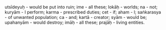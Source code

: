 utsīdeyuḥ - would be put into ruin; ime - all these; lokāḥ - worlds; na - not; kuryām - I perform; karma - prescribed duties; cet - if; aham - I; saṅkarasya - of unwanted population; ca - and; kartā - creator; syām - would be; upahanyām - would destroy; imāḥ - all these; prajāḥ - living entities.